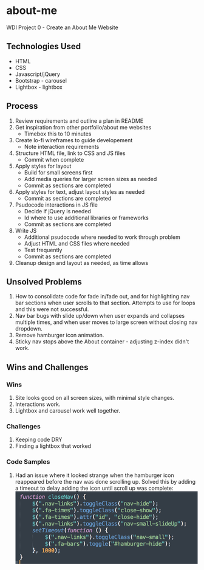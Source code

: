 # about-me
WDI Project 0 - Create an About Me Website

## Technologies Used

* HTML
* CSS
* Javascript/jQuery
* Bootstrap - carousel
* Lightbox - lightbox 

## Process

1. Review requirements and outline a plan in README
2. Get inspiration from other portfolio/about me websites
	* Timebox this to 10 minutes
3. Create lo-fi wireframes to guide developement
	* Note interaction requirements
4. Structure HTML file, link to CSS and JS files
	* Commit when complete
5. Apply styles for layout
	* Build for small screens first
	* Add media queries for larger screen sizes as needed
	* Commit as sections are completed
6. Apply styles for text, adjust layout styles as needed
	* Commit as sections are completed
7. Psudocode interactions in JS file
	* Decide if jQuery is needed
	* Id where to use additional libraries or frameworks
	* Commit as sections are completed
8. Write JS
	* Additional psudocode where needed	to work through problem
	* Adjust HTML and CSS files where needed
	* Test frequently 
	* Commit as sections are completed
9. Cleanup design and layout as needed, as time allows	


## Unsolved Problems
1. How to consolidate code for fade in/fade out, and for highlighting nav bar sections when user scrolls to that section. Attempts to use for loops and this were not successful.
2. Nav bar bugs with slide up/down when user expands and collapses multiple times, and when user moves to large screen without closing nav dropdown.
3. Remove hamburger icon animation.
4. Sticky nav stops above the About container - adjusting z-index didn't work.

## Wins and Challenges

### Wins
1. Site looks good on all screen sizes, with minimal style changes.
2. Interactions work.
3. Lightbox and carousel work well together.

### Challenges
1. Keeping code DRY
2. Finding a lightbox that worked

### Code Samples
1. Had an issue where it looked strange when the hamburger icon reappeared before the nav was done scrolling up. Solved this by adding a timeout to delay adding the icon until scroll up was complete: 
![code](images/codesnippet.png)

